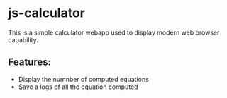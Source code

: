 # js-calculator
This is a simple calculator webapp used to display modern web browser capability.

## Features:
* Display the numnber of computed equations
* Save a logs of all the equation computed

